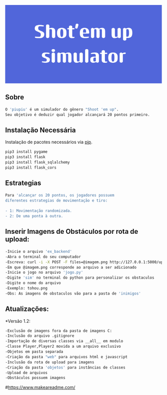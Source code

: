 ![alt text](Shot'em_up_simulator.png)

## Sobre
```bash
O 'piupiu' é um simulador do gênero "Shoot 'em up".
Seu objetivo é deduzir qual jogador alcançará 20 pontos primeiro.
```

## Instalação Necessária

Instalação de pacotes necessários via [pip](https://pip.pypa.io/en/stable/).

```bash
pip3 install pygame
pip3 install flask
pip3 install flask_sqlalchemy
pip3 install flask_cors
```

## Estrategias
```bash
Para 'alcançar os 20 pontos, os jogadores possuem 
diferentes estrategias de movimentação e tiro:

- 1: Movimentação randomizada.
- 2: De uma ponta à outra.
```

## Inserir Imagens de Obstáculos por rota de upload:

```bash
-Inicie o arquivo 'ex_backend'
-Abra o terminal do seu computador
-Escreva: curl -i -X POST -F files=@imagem.png http://127.0.0.1:5000/upload
-Em que @imagem.png corresponde ao arquivo a ser adicionado
-Inicie o jogo no arquivo 'jogo.py'
-Digite 'sim' no terminal do python para personalizar os obstaculos
-Digite o nome do arquivo
-Exemplo: tohou.png
-Obs: As imagens de obstaculos vão para a pasta de 'inimigos'
```

## Atualizações:
*Versão 1.2:
```bash
-Exclusão de imagens fora da pasta de imagens C:
-Inclusão do arquivo .gitignore
-Importação de diversas classes via __all__ em modulo
-Classe Player,Player2 movida a um arquivo exclusivo
-Objetos em pasta separada
-Criação da pasta "web" para arquivos html e javascript
-Inclusão da rota de upload para imagens
-Criação da pasta 'objetos' para instâncias de classes
-Upload de arquivos
-Obstáculos possuem imagens
```
#https://www.makeareadme.com/
